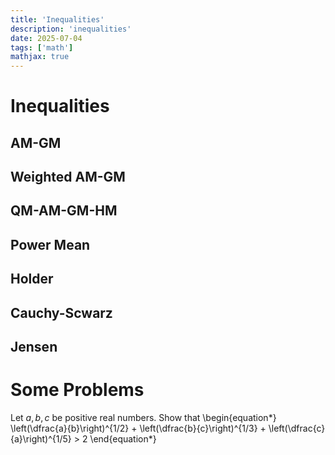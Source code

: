 ```yaml
---
title: 'Inequalities'
description: 'inequalities'
date: 2025-07-04
tags: ['math']
mathjax: true
---
```


# Inequalities

## AM-GM

## Weighted AM-GM

## QM-AM-GM-HM

## Power Mean

## Holder

## Cauchy-Scwarz

## Jensen


# Some Problems

Let $a, b, c$ be positive real numbers. Show that
\begin{equation*}
\left(\dfrac{a}{b}\right)^{1/2} + \left(\dfrac{b}{c}\right)^{1/3} + \left(\dfrac{c}{a}\right)^{1/5} > 2
\end{equation*}

